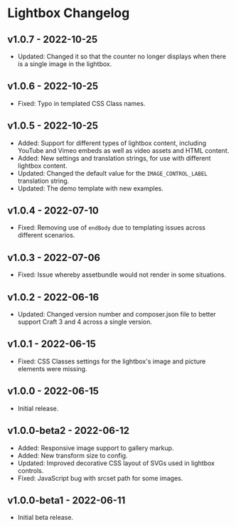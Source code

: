 # Lightbox Changelog

## v1.0.7 - 2022-10-25

- Updated: Changed it so that the counter no longer displays when there is a single image in the lightbox.

## v1.0.6 - 2022-10-25

- Fixed: Typo in templated CSS Class names.

## v1.0.5 - 2022-10-25

- Added: Support for different types of lightbox content, including YouTube and Vimeo embeds as well as video assets and HTML content.
- Added: New settings and translation strings, for use with different lightbox content.
- Updated: Changed the default value for the `IMAGE_CONTROL_LABEL` translation string.
- Updated: The demo template with new examples.

## v1.0.4 - 2022-07-10

- Fixed: Removing use of `endBody` due to templating issues across different scenarios.

## v1.0.3 - 2022-07-06

- Fixed: Issue whereby assetbundle would not render in some situations.

## v1.0.2 - 2022-06-16

- Updated: Changed version number and composer.json file to better support Craft 3 and 4 across a single version.

## v1.0.1 - 2022-06-15

- Fixed: CSS Classes settings for the lightbox's image and picture elements were missing.

## v1.0.0 - 2022-06-15

- Initial release.

## v1.0.0-beta2 - 2022-06-12

- Added: Responsive image support to gallery markup.
- Added: New transform size to config.
- Updated: Improved decorative CSS layout of SVGs used in lightbox controls.
- Fixed: JavaScript bug with srcset path for some images.

## v1.0.0-beta1 - 2022-06-11

- Initial beta release.
